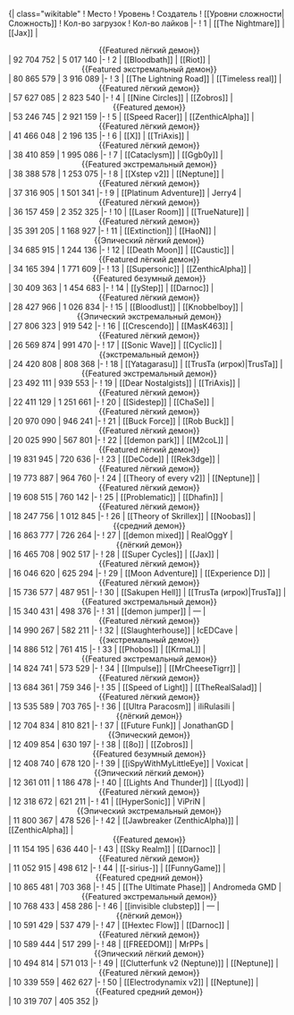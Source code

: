 {| class="wikitable"
! Место
! Уровень
! Создатель
! [[Уровни сложности|Сложность]]
! Кол-во загрузок
! Кол-во лайков
|-
! 1
| [[The Nightmare]]
| [[Jax]]
| <center>{{Featured лёгкий демон}}</center>
| 92 704 752
| 5 017 140
|-
! 2
| [[Bloodbath]]
| [[Riot]]
| <center>{{Featured экстремальный демон}}</center>
| 80 865 579
| 3 916 089
|-
! 3
| [[The Lightning Road]]
| [[Timeless real]]
| <center>{{Featured лёгкий демон}}</center>
| 57 627 085
| 2 823 540
|-
! 4
| [[Nine Circles]]
| [[Zobros]]
| <center>{{Featured демон}}</center>
| 53 246 745
| 2 921 159
|-
! 5
| [[Speed Racer]]
| [[ZenthicAlpha]]
| <center>{{Featured лёгкий демон}}</center>
| 41 466 048
| 2 196 135
|-
! 6
| [[X]]
| [[TriAxis]]
| <center>{{Featured лёгкий демон}}</center>
| 38 410 859
| 1 995 086
|-
! 7
| [[Cataclysm]]
| [[Ggb0y]]
| <center>{{Featured экстремальный демон}}</center>
| 38 388 578
| 1 253 075
|-
! 8
| [[Xstep v2]]
| [[Neptune]]
| <center>{{Featured лёгкий демон}}</center>
| 37 316 905
| 1 501 341
|-
! 9
| [[Platinum Adventure]]
| Jerry4
| <center>{{Featured лёгкий демон}}</center>
| 36 157 459
| 2 352 325
|-
! 10
| [[Laser Room]]
| [[TrueNature]]
| <center>{{Featured лёгкий демон}}</center>
| 35 391 205
| 1 168 927
|-
! 11
| [[Extinction]]
| [[HaoN]]
| <center>{{Эпический лёгкий демон}}</center>
| 34 685 915
| 1 244 136
|-
! 12
| [[Death Moon]]
| [[Caustic]]
| <center>{{Featured лёгкий демон}}</center>
| 34 165 394
| 1 771 609
|-
! 13
| [[Supersonic]]
| [[ZenthicAlpha]]
| <center>{{Featured безумный демон}}</center>
| 30 409 363
| 1 454 683
|-
! 14
| [[yStep]]
| [[Darnoc]]
| <center>{{Featured лёгкий демон}}</center>
| 28 427 966
| 1 026 834
|-
! 15
| [[Bloodlust]]
| [[Knobbelboy]]
| <center>{{Эпический экстремальный демон}}</center>
| 27 806 323
| 919 542
|-
! 16
| [[Crescendo]]
| [[MasK463]]
| <center>{{Featured лёгкий демон}}</center>
| 26 569 874
| 991 470
|-
! 17
| [[Sonic Wave]]
| [[Cyclic]]
| <center>{{экстремальный демон}}</center>
| 24 420 808
| 808 368
|-
! 18
| [[Yatagarasu]]
| [[TrusTa (игрок)|TrusTa]]
| <center>{{Featured экстремальный демон}}</center>
| 23 492 111
| 939 553
|-
! 19
| [[Dear Nostalgists]]
| [[TriAxis]]
| <center>{{Featured лёгкий демон}}</center>
| 22 411 129
| 1 251 661
|-
! 20
| [[Sidestep]]
| [[ChaSe]]
| <center>{{Featured лёгкий демон}}</center>
| 20 970 090
| 946 241
|-
! 21
| [[Buck Force]]
| [[Rob Buck]]
| <center>{{Featured лёгкий демон}}</center>
| 20 025 990
| 567 801
|-
! 22
| [[demon park]]
| [[M2coL]]
| <center>{{Featured лёгкий демон}}</center>
| 19 831 945
| 720 636
|-
! 23
| [[DeCode]]
| [[Rek3dge]]
| <center>{{Featured лёгкий демон}}</center>
| 19 773 887
| 964 760
|-
! 24
| [[Theory of every v2]]
| [[Neptune]]
| <center>{{Featured лёгкий демон}}</center>
| 19 608 515
| 760 142
|-
! 25
| [[Problematic]]
| [[Dhafin]]
| <center>{{Featured лёгкий демон}}</center>
| 18 247 756
| 1 012 845
|-
! 26
| [[Theory of Skrillex]]
| [[Noobas]]
| <center>{{средний демон}}</center>
| 16 863 777
| 726 264
|-
! 27
| [[demon mixed]]
| RealOggY
| <center>{{лёгкий демон}}</center>
| 16 465 708
| 902 517
|-
! 28
| [[Super Cycles]]
| [[Jax]]
| <center>{{Featured лёгкий демон}}</center>
| 16 046 620
| 625 294
|-
! 29
| [[Moon Adventure]]
| [[Experience D]]
| <center>{{Featured лёгкий демон}}</center>
| 15 736 577
| 487 951
|-
! 30
| [[Sakupen Hell]]
| [[TrusTa (игрок)|TrusTa]]
| <center>{{Featured экстремальный демон}}</center>
| 15 340 431
| 498 376
|-
! 31
| [[demon jumper]]
| —
| <center>{{Featured лёгкий демон}}</center>
| 14 990 267
| 582 211
|-
! 32
| [[Slaughterhouse]]
| IcEDCave
| <center>{{экстремальный демон}}</center>
| 14 886 512
| 761 415
|-
! 33
| [[Phobos]]
| [[KrmaL]]
| <center>{{Featured экстремальный демон}}</center>
| 14 824 741
| 573 529
|-
! 34
| [[Impulse]]
| [[MrCheeseTigrr]]
| <center>{{Featured лёгкий демон}}</center>
| 13 684 361
| 759 346
|-
! 35
| [[Speed of Light]]
| [[TheRealSalad]]
| <center>{{Featured лёгкий демон}}</center>
| 13 535 589
| 703 765
|-
! 36
| [[Ultra Paracosm]]
| iIiRulasiIi
| <center>{{лёгкий демон}}</center>
| 12 704 834
| 810 821
|-
! 37
| [[Future Funk]]
| JonathanGD
| <center>{{Эпический демон}}</center>
| 12 409 854
| 630 197
|-
! 38
| [[8o]]
| [[Zobros]]
| <center>{{Featured безумный демон}}</center>
| 12 408 740
| 678 120
|-
! 39
| [[iSpyWithMyLittleEye]]
| Voxicat
| <center>{{Эпический лёгкий демон}}</center>
| 12 361 011
| 1 186 478
|-
! 40
| [[Lights And Thunder]]
| [[Lyod]]
| <center>{{Featured лёгкий демон}}</center>
| 12 318 672
| 621 211
|-
! 41
| [[HyperSonic]]
| ViPriN
| <center>{{Эпический экстремальный демон}}</center>
| 11 800 367
| 478 526
|-
! 42
| [[Jawbreaker (ZenthicAlpha)]]
| [[ZenthicAlpha]]
| <center>{{Featured демон}}</center>
| 11 154 195
| 636 440
|-
! 43
| [[Sky Realm]]
| [[Darnoc]]
| <center>{{Featured лёгкий демон}}</center>
| 11 052 915
| 498 612
|-
! 44
| [[-sirius-]]
| [[FunnyGame]]
| <center>{{Featured средний демон}}</center>
| 10 865 481
| 703 368
|-
! 45
| [[The Ultimate Phase]]
| Andromeda GMD
| <center>{{Featured экстремальный демон}}</center>
| 10 768 433
| 458 286
|-
! 46
| [[invisible clubstep]]
| —
| <center>{{лёгкий демон}}</center>
| 10 591 429
| 537 479
|-
! 47
| [[Hextec Flow]]
| [[Darnoc]]
| <center>{{Featured лёгкий демон}}</center>
| 10 589 444
| 517 299
|-
! 48
| [[FREEDOM]]
| MrPPs
| <center>{{Эпический лёгкий демон}}</center>
| 10 494 814
| 571 013
|-
! 49
| [[Clutterfunk v2 (Neptune)]]
| [[Neptune]]
| <center>{{Featured лёгкий демон}}</center>
| 10 339 559
| 462 627
|-
! 50
| [[Electrodynamix v2]]
| [[Neptune]]
| <center>{{Featured средний демон}}</center>
| 10 319 707
| 405 352
|}